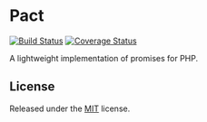 Pact
====

[![Build Status](https://travis-ci.org/jsor-labs/pact.svg?branch=master)](https://travis-ci.org/jsor-labs/pact)
[![Coverage Status](https://coveralls.io/repos/github/jsor-labs/pact/badge.svg?branch=master)](https://coveralls.io/github/jsor-labs/pact)

A lightweight implementation of promises for PHP.

License
-------

Released under the [MIT](LICENSE) license.

